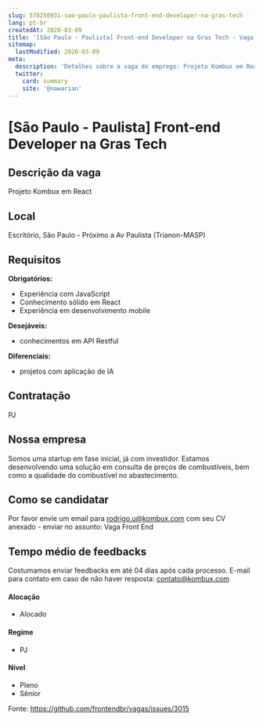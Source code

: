 ```yaml
---
slug: 578250931-sao-paulo-paulista-front-end-developer-na-gras-tech
lang: pt-br
createdAt: 2020-03-09
title: '[São Paulo - Paulista] Front-end Developer na Gras Tech - Vaga de Emprego'
sitemap:
  lastModified: 2020-03-09
meta:
  description: 'Detalhes sobre a vaga de emprego: Projeto Kombux em React'
  twitter:
    card: summary
    site: '@nawarian'
---
```


# [São Paulo - Paulista] Front-end Developer na Gras Tech


## Descrição da vaga

Projeto Kombux em React

## Local

Escritório, São Paulo - Próximo a Av Paulista (Trianon-MASP)

## Requisitos

**Obrigatórios:**
- Experiência com JavaScript
- Conhecimento sólido em React
- Experiência em desenvolvimento mobile

**Desejáveis:**
- conhecimentos em API Restful

**Diferenciais:**
- projetos com aplicação de IA

## Contratação

PJ

## Nossa empresa

Somos uma startup em fase inicial, já com investidor. Estamos desenvolvendo uma solução em consulta de preços de combustíveis, bem como a qualidade do combustível no abastecimento.

## Como se candidatar

Por favor envie um email para rodrigo.u@kombux.com com seu CV anexado - enviar no assunto: Vaga Front End

## Tempo médio de feedbacks

Costumamos enviar feedbacks em até 04 dias após cada processo.
E-mail para contato em caso de não haver resposta: contato@kombux.com

#### Alocação
- Alocado

#### Regime
- PJ

#### Nível
- Pleno
- Sênior




Fonte: https://github.com/frontendbr/vagas/issues/3015
